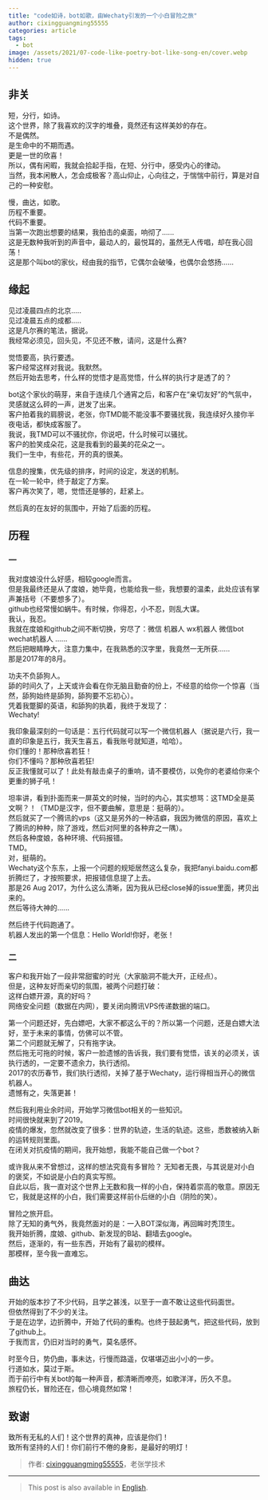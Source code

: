 ```yaml
---
title: "code如诗，bot如歌，由Wechaty引发的一个小白冒险之旅"
author: cixingguangming55555
categories: article
tags:
  - bot
image: /assets/2021/07-code-like-poetry-bot-like-song-en/cover.webp
hidden: true 
---
```


## 非关

短，分行，如诗。  
这个世界，除了我喜欢的汉字的堆叠，竟然还有这样美妙的存在。  
不是偶然。  
是生命中的不期而遇。  
更是一世的欣喜！  
所以，偶有闲暇，我就会拾起手指，在短、分行中，感受内心的律动。  
当然，我本闲散人，怎会成极客？高山仰止，心向往之，于惴惴中前行，算是对自己的一种安慰。  

慢，曲达，如歌。  
历程不重要。  
代码不重要。  
当第一次跑出想要的结果，我拍击的桌面，响彻了......  
这是无数种我听到的声音中，最动人的，最悦耳的，虽然无人传唱，却在我心回荡！  
这是那个叫bot的家伙，经由我的指节，它偶尔会破嗓，也偶尔会悠扬......  
  
## 缘起

见过凌晨四点的北京.....  
见过凌晨五点的成都.....  
这是凡尔赛的笔法，据说。  
我经常必须见，回头见，不见还不散，请问，这是什么赛?  

觉悟要高，执行要透。  
客户经常这样对我说。我默然。  
然后开始去思考，什么样的觉悟才是高觉悟，什么样的执行才是透了的？  
  
bot这个家伙的萌芽，来自于连续几个通宵之后，和客户在“亲切友好”的气氛中，灵感就这么砰的一声，迸发了出来。  
客户拍着我的肩膀说，老张，你TMD能不能没事不要骚扰我，我连续好久接你半夜电话，都快成客服了。  
我说，我TMD可以不骚扰你，你说吧，什么时候可以骚扰。  
客户的脸笑成朵花，这是我看到的最美的花朵之一。  
我们一生中，有些花，开的真的很美。  
  
信息的搜集，优先级的排序，时间的设定，发送的机制。  
在一轮一轮中，终于敲定了方案。  
客户再次笑了，嗯，觉悟还是够的，赶紧上。  
  
然后真的在友好的氛围中，开始了后面的历程。  

## 历程
  
### 一
  
我对度娘没什么好感，相较google而言。  
但是我最终还是从了度娘，她毕竟，也能给我一些，我想要的温柔，此处应该有掌声兼括号（不要想多了）。  
github也经常慢如蜗牛。有时候，你得忍，小不忍，则乱大谋。  
我认，我忍。  
我就在度娘和github之间不断切换，穷尽了：微信 机器人 wx机器人 微信bot wechat机器人 ......  
然后把眼睛睁大，注意力集中，在我熟悉的汉字里，我竟然一无所获......  
那是2017年的8月。  

功夫不负舔狗人。  
舔的时间久了，上天或许会看在你无脑且勤奋的份上，不经意的给你一个惊喜（当然，舔狗始终是舔狗，舔狗要不忘初心）。  
凭着我蹩脚的英语，和舔狗的执着，我终于发现了：  
Wechaty!  

我印象最深刻的一句话是：五行代码就可以写一个微信机器人（据说是六行，我一直的印象是五行，我天生喜五，看我账号就知道，哈哈）。  
你们懂的！那种欣喜若狂！  
你们不懂吗？那种欣喜若狂!  
反正我懂就可以了！此处有敲击桌子的重响，请不要模仿，以免你的老婆给你来个更重的狮子吼！  

坦率讲，看到扑面而来一屏英文的时候，当时的内心，其实想骂：这TMD全是英文啊？！（TMD是汉字，但不要曲解，意思是：挺萌的）。  
然后就买了一个腾讯的vps（这又是另外的一种洁癖，我因为微信的原因，喜欢上了腾讯的种种，除了游戏，然后对阿里的各种弃之一隅）。  
然后各种度娘，各种环境、代码报错。  
TMD。  
对，挺萌的。  
Wechaty这个东东，上报一个问题的规矩居然这么复杂，我把fanyi.baidu.com都折腾烂了，才按照要求，把报错信息提了上去。  
那是26 Aug 2017，为什么这么清晰，因为我从已经close掉的issue里面，拷贝出来的。  
然后等待大神的......  
  
然后终于代码跑通了。  
机器人发出的第一个信息：Hello World!你好，老张！  

### 二
  
客户和我开始了一段非常甜蜜的时光（大家脑洞不能大开，正经点）。  
但是，这种友好而亲切的氛围，被两个问题打破：  
这样白嫖开源，真的好吗？  
网络安全问题（数据在内网），要关闭向腾讯VPS传递数据的端口。  
  
第一个问题还好，先白嫖吧，大家不都这么干的？所以第一个问题，还是白嫖大法好，至于未来的事情，仿佛可以不管。  
第二个问题就无解了，只有拖字诀。  
然后拖无可拖的时候，客户一脸遗憾的告诉我，我们要有觉悟，该关的必须关，该执行透的，一定要不遗余力，执行透彻。  
2017的农历春节，我们执行透彻，关掉了基于Wechaty，运行得相当开心的微信机器人。  
遗憾有之，失落更甚！  

然后我利用业余时间，开始学习微信bot相关的一些知识。  
时间很快就来到了2019。  
疫情的爆发，忽然就改变了很多：世界的轨迹，生活的轨迹。这些，悉数被纳入新的运转规则里面。  
在闭关对抗疫情的期间，我开始想，我能不能自己做一个bot？  

或许我从来不曾想过，这样的想法究竟有多冒险？
无知者无畏，与其说是对小白的褒奖，不如说是小白的真实写照。  
自此以后，我一直对这个世界上无数和我一样的小白，保持着崇高的敬意。原因无它，我就是这样的小白，我们需要这样前仆后继的小白（阴险的笑）。  

冒险之旅开启。  
除了无知的勇气外，我竟然面对的是：一入BOT深似海，再回眸时秃顶生。  
我开始折腾，度娘、github、新发现的B站、翻墙去google。  
然后，逐渐的，有一些东西，开始有了最初的模样。  
那模样，至今我一直难忘。  

## 曲达  
  
开始的版本抄了不少代码，且学之甚浅，以至于一直不敢让这些代码面世。  
但依然得到了不少的关注。  
于是在边学，边折腾中，开始了代码的重构。也终于鼓起勇气，把这些代码，放到了github上。  
于我而言，仍旧对当时的勇气，莫名感怀。  

时至今日，势仍曲，事未达，行慢而路遥，仅堪堪迈出小小的一步。  
行道如水，莫过于斯。  
而于前行中有关bot的每一种声音，都清晰而嘹亮，如歌洋洋，历久不息。  
旅程仍长，冒险还在，但心境竟然如常！  

## 致谢

致所有无私的人们！这个世界的真神，应该是你们！  
致所有坚持的人们！你们前行不倦的身影，是最好的明灯！  

> 作者: [cixingguangming55555](https://github.com/cixingguangming55555)，老张学技术

---

> This post is also available in [English](/2021/07/05/code-like-poetry-bot-like-song-en/).
